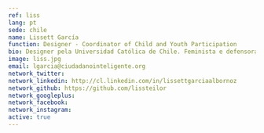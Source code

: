 ```yaml
---
ref: liss
lang: pt
sede: chile
name: Lissett García
function: Designer - Coordinator of Child and Youth Participation
bio: Designer pela Universidad Católica de Chile. Feminista e defensora da participação de crianças e adolescentes.
image: liss.jpg
email: lgarcia@ciudadanointeligente.org
network_twitter:
network_linkedin: http://cl.linkedin.com/in/lissettgarciaalbornoz
network_github: https://github.com/lissteilor
network_googleplus:
network_facebook:
network_instagram:
active: true
---
```

